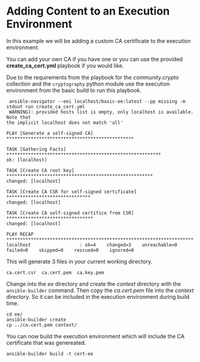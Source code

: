 # Adding Content to an Execution Environment

In this example we will be adding a custom CA certificate to the execution environment.

You can add your own CA if you have one or you can use the provided __create_ca_cert.yml__
playbook if you would like.

Due to the requirements from the playbook for the _community.crypto_ collection and
the `cryptography` python module use the execution environment from the basic build
to run this playbook.

```console
 ansible-navigator --eei localhost/basic-ee:latest --pp missing -m stdout run create_ca_cert.yml
 WARNING]: provided hosts list is empty, only localhost is available. Note that
the implicit localhost does not match 'all'

PLAY [Generate a self-signed CA] ***********************************************

TASK [Gathering Facts] *********************************************************
ok: [localhost]

TASK [Create CA root key] ******************************************************
changed: [localhost]

TASK [Create CA CSR for self-signed certificate] *******************************
changed: [localhost]

TASK [Create CA self-signed certifice from CSR] ********************************
changed: [localhost]

PLAY RECAP *********************************************************************
localhost                  : ok=4    changed=3    unreachable=0    failed=0    skipped=0    rescued=0    ignored=0
```

This will generate 3 files in your current working directory.

```console
ca.cert.csr  ca.cert.pem  ca.key.pem
```

Change into the _ee_ directory and create the _context_ directory with the `ansible-builder`
command. Then copy the _ca.cert.pem_ file into the _context_ directory. So it can
be included in the execution environment during build time.

```console
cd ee/
ansible-builder create
cp ../ca.cert.pem context/
```

You can now build the execution environment which will include the CA certificate 
that was genereated.

```console
ansible-builder build -t cert-ee
```
